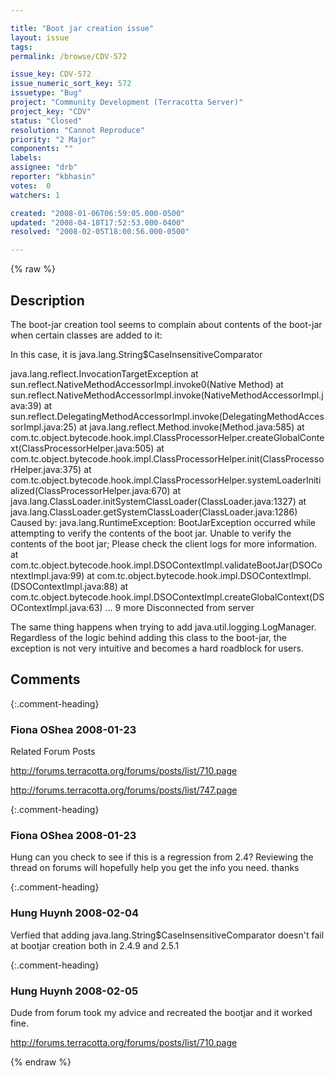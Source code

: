 ```yaml
---

title: "Boot jar creation issue"
layout: issue
tags: 
permalink: /browse/CDV-572

issue_key: CDV-572
issue_numeric_sort_key: 572
issuetype: "Bug"
project: "Community Development (Terracotta Server)"
project_key: "CDV"
status: "Closed"
resolution: "Cannot Reproduce"
priority: "2 Major"
components: ""
labels: 
assignee: "drb"
reporter: "kbhasin"
votes:  0
watchers: 1

created: "2008-01-06T06:59:05.000-0500"
updated: "2008-04-18T17:52:53.000-0400"
resolved: "2008-02-05T18:00:56.000-0500"

---
```




{% raw %}



## Description

<div markdown="1" class="description">

The boot-jar creation tool seems to complain about contents of the boot-jar when certain classes are added to it:

In this case, it is java.lang.String$CaseInsensitiveComparator

java.lang.reflect.InvocationTargetException
  at sun.reflect.NativeMethodAccessorImpl.invoke0(Native Method)
  at sun.reflect.NativeMethodAccessorImpl.invoke(NativeMethodAccessorImpl.java:39)
  at sun.reflect.DelegatingMethodAccessorImpl.invoke(DelegatingMethodAccessorImpl.java:25)
  at java.lang.reflect.Method.invoke(Method.java:585)
  at com.tc.object.bytecode.hook.impl.ClassProcessorHelper.createGlobalContext(ClassProcessorHelper.java:505)
  at com.tc.object.bytecode.hook.impl.ClassProcessorHelper.init(ClassProcessorHelper.java:375)
  at com.tc.object.bytecode.hook.impl.ClassProcessorHelper.systemLoaderInitialized(ClassProcessorHelper.java:670)
  at java.lang.ClassLoader.initSystemClassLoader(ClassLoader.java:1327)
  at java.lang.ClassLoader.getSystemClassLoader(ClassLoader.java:1286)
 Caused by: java.lang.RuntimeException: BootJarException occurred while attempting to verify the contents of the boot jar. Unable to verify the contents of the boot jar; Please check the client logs for more information.
  at com.tc.object.bytecode.hook.impl.DSOContextImpl.validateBootJar(DSOContextImpl.java:99)
  at com.tc.object.bytecode.hook.impl.DSOContextImpl.<init>(DSOContextImpl.java:88)
  at com.tc.object.bytecode.hook.impl.DSOContextImpl.createGlobalContext(DSOContextImpl.java:63)
  ... 9 more
 Disconnected from server

The same thing happens when trying to add java.util.logging.LogManager. Regardless of the logic behind adding this class to the boot-jar, the exception is not very intuitive and becomes a hard roadblock for users. 

</div>

## Comments


{:.comment-heading}
### **Fiona OShea** <span class="date">2008-01-23</span>

<div markdown="1" class="comment">

Related Forum Posts

 http://forums.terracotta.org/forums/posts/list/710.page

 http://forums.terracotta.org/forums/posts/list/747.page


</div>


{:.comment-heading}
### **Fiona OShea** <span class="date">2008-01-23</span>

<div markdown="1" class="comment">

Hung can you check to see if this is a regression from 2.4?  Reviewing the thread on forums will hopefully help you get the info you need.
thanks

</div>


{:.comment-heading}
### **Hung Huynh** <span class="date">2008-02-04</span>

<div markdown="1" class="comment">

Verfied that adding java.lang.String$CaseInsensitiveComparator doesn't fail at bootjar creation both in 2.4.9 and 2.5.1

</div>


{:.comment-heading}
### **Hung Huynh** <span class="date">2008-02-05</span>

<div markdown="1" class="comment">

Dude from forum took my advice and recreated the bootjar and it worked fine.

http://forums.terracotta.org/forums/posts/list/710.page 

</div>



{% endraw %}
